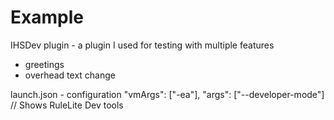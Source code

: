 # Example
IHSDev plugin - a plugin I used for testing with multiple features
- greetings
- overhead text change

launch.json - configuration
"vmArgs": ["-ea"],
"args": ["--developer-mode"] // Shows RuleLite Dev tools
